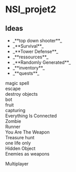 # NSI_projet2

## Ideas

<ul>
<li>_**top down shooter**_<br>
<li>_**Survival**_<br>
<li>_**Tower Defense**_<br>
<li>_**ressources**_<br>
<li>_**Randomly Generated</span>**_<br>
<li>_**inventory**_<br>
<li>_**quests**_<br>
</ul>
magic spell<br>
escape<br>
destroy objects<br>
bot<br>
fruit<br>
capturing<br>
Everything Is Connected<br>
Zombie<br>
Runner<br>
You Are The Weapon<br>
Treasure hunt<br>
one life only<br>
Hidden Object<br>
Enemies as weapons<br>

Multiplayer
